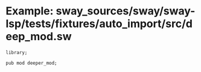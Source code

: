 # Example: sway_sources/sway/sway-lsp/tests/fixtures/auto_import/src/deep_mod.sw

```sway
library;

pub mod deeper_mod;

```
